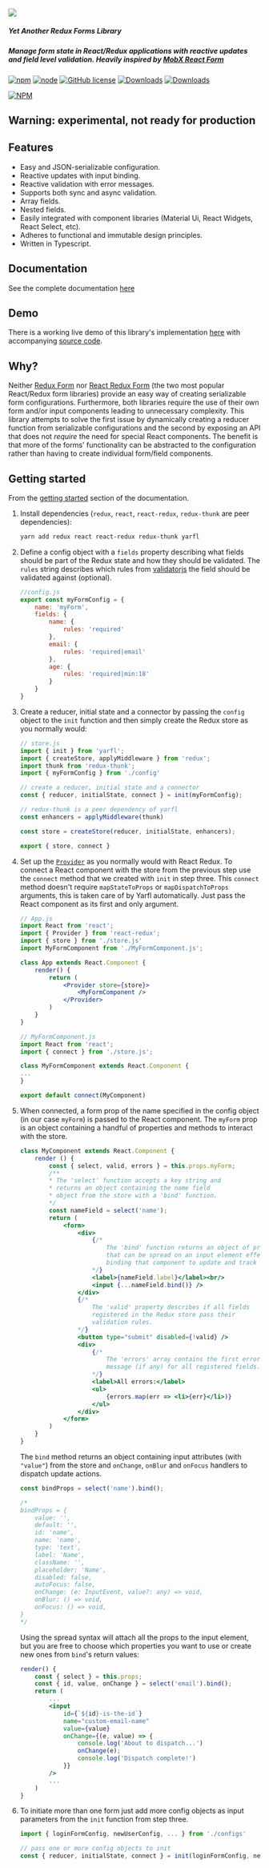 # <img src="./header.svg">

##### Yet Another Redux Forms Library

##### Manage form state in React/Redux applications with reactive updates and field level validation. Heavily inspired by [MobX React Form](https://github.com/foxhound87/mobx-react-form)

[![npm](https://img.shields.io/npm/v/yarfl.svg)]()
[![node](https://img.shields.io/node/v/yarfl.svg)]()
[![GitHub license](https://img.shields.io/github/license/axelyung/yarfl.svg)]()
[![Downloads](https://img.shields.io/npm/dt/yarfl.svg)]()
[![Downloads](https://img.shields.io/npm/dm/yarfl.svg)]()

[![NPM](https://nodei.co/npm/yarfl.png?downloads=true&downloadRank=true&stars=true)](https://nodei.co/npm/yarfl/)

## Warning: experimental, not ready for production

## Features

- Easy and JSON-serializable configuration.
- Reactive updates with input binding.
- Reactive validation with error messages.
- Supports both sync and async validation.
- Array fields.
- Nested fields.
- Easily integrated with component libraries (Material Ui, React Widgets, React Select, etc).
- Adheres to functional and immutable design principles.
- Written in Typescript.

## Documentation

See the complete documentation [here](https://axelyung.github.io/yarfl)

## Demo

There is a working live demo of this library's implementation [here](https://axelyung.github.io/yarfl-examples) with accompanying [source code](https://github.com/axelyung/yarfl-examples).

## Why?

Neither [Redux Form](https://github.com/erikras/redux-form) nor [React Redux Form](https://github.com/davidkpiano/react-redux-form) (the two most popular React/Redux form libraries) provide an easy way of creating serializable form configurations. Furthermore, both libraries require the use of their own form and/or input components leading to unnecessary complexity. This library attempts to solve the first issue by dynamically creating a reducer function from serializable configurations and the second by exposing an API that does not *require* the need for special React components. The benefit is that more of the forms' functionality can be abstracted to the configuration rather than having to create individual form/field components.

## Getting started

From the [getting started](https://axelyung.github.io/yarfl/docs/getting-started.html) section of the documentation.

1. Install dependencies (`redux`, `react`, `react-redux`, `redux-thunk` are peer dependencies):

    ```bash
    yarn add redux react react-redux redux-thunk yarfl
    ```

2. Define a config object with a `fields` property describing what fields should be part of the Redux state and how they should be validated. The `rules` string describes which rules from [validatorjs](https://github.com/skaterdav85/validatorjs#available-rules) the field should be validated against (optional).

    ```javascript
    //config.js
    export const myFormConfig = {
        name: 'myForm',
        fields: {
            name: {
                rules: 'required'
            },
            email: {
                rules: 'required|email'
            },
            age: {
                rules: 'required|min:18'
            }
        }
    }
    ```

3. Create a reducer, initial state and a connector by passing the `config` object to the `init` function and then simply create the Redux store as you normally would:

    ```javascript
    // store.js
    import { init } from 'yarfl';
    import { createStore, applyMiddleware } from 'redux';
    import thunk from 'redux-thunk';
    import { myFormConfig } from './config'

    // create a reducer, initial state and a connector
    const { reducer, initialState, connect } = init(myFormConfig);

    // redux-thunk is a peer dependency of yarfl
    const enhancers = applyMiddleware(thunk)

    const store = createStore(reducer, initialState, enhancers);

    export { store, connect }
    ```

4. Set up the [`Provider`](https://github.com/reduxjs/react-redux/blob/master/docs/api.md#provider-store) as you normally would with React Redux. To connect a React component with the store from the previous step use the `connect` method that we created with `init` in step three. This `connect` method doesn't require `mapStateToProps` or `mapDispatchToProps` arguments, this is taken care of by Yarfl automatically. Just pass the React component as its first and only argument.

    ```jsx
    // App.js
    import React from 'react';
    import { Provider } from 'react-redux';
    import { store } from './store.js'
    import MyFormComponent from './MyFormComponent.js';

    class App extends React.Component {
        render() {
            return (
                <Provider store={store}>
                    <MyFormComponent />
                </Provider>
            )
        }
    }
    ```
    ```jsx
    // MyFormComponent.js
    import React from 'react';
    import { connect } from './store.js';

    class MyFormComponent extends React.Component {
    ...
    }

    export default connect(MyComponent)
    ```

5. When connected, a form prop of the name specified in the config object (in our case `myForm`) is passed to the React component. The `myForm` prop is an object containing a handful of properties and methods to interact with the store.

    ```jsx
    class MyComponent extends React.Component {
        render () {
            const { select, valid, errors } = this.props.myForm;
            /**
            * The 'select' function accepts a key string and
            * returns an object containing the name field
            * object from the store with a 'bind' function.
            */
            const nameField = select('name');
            return (
                <form>
                    <div>
                        {/*
                            The 'bind' function returns an object of properties
                            that can be spread on an input element effectively
                            binding that component to update and track the state.
                        */}
                        <label>{nameField.label}</label><br/>
                        <input {...nameField.bind()} />
                    </div>
                    {/*
                        The 'valid' property describes if all fields
                        registered in the Redux store pass their
                        validation rules.
                    */}
                    <button type="submit" disabled={!valid} />
                    <div>
                        {/*
                            The 'errors' array contains the first error
                            message (if any) for all registered fields.
                        */}
                        <label>All errors:</label>
                        <ul>
                            {errors.map(err => <li>{err}</li>)}
                        </ul>
                    </div>
                </form>
            )
        }
    }
    ```

    The `bind` method returns an object containing input attributes (with `"value"`) from the store and `onChange`, `onBlur` and `onFocus` handlers to dispatch update actions.

    ```javascript
    const bindProps = select('name').bind();

    /*
    bindProps = {
        value: '',
        default: '',
        id: 'name',
        name: 'name',
        type: 'text',
        label: 'Name',
        className: '',
        placeholder: 'Name',
        disabled: false,
        autoFocus: false,
        onChange: (e: InputEvent, value?: any) => void,
        onBlur: () => void,
        onFocus: () => void,
    }
    */
    ```

    Using the spread syntax will attach all the props to the input element, but you are free to choose which properties you want to use or create new ones from `bind`'s return values:

    ```jsx
    render() {
        const { select } = this.props;
        const { id, value, onChange } = select('email').bind();
        return (
            ...
            <input
                id={`${id}-is-the-id`}
                name="custom-email-name"
                value={value}
                onChange={(e, value) => {
                    console.log('About to dispatch...')
                    onChange(e);
                    console.log('Dispatch complete!')
                }}
            />
            ...
        )
    }
    ```

6. To initiate more than one form just add more config objects as input parameters from the `init` function from step three.

    ```javascript
    import { loginFormConfig, newUserConfig, ... } from './configs'

    // pass one or more config objects to init
    const { reducer, initialState, connect } = init(loginFormConfig, newUserConfig, ...);
    ```
